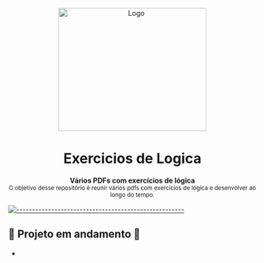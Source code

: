<p align="center">
  <img src="https://user-images.githubusercontent.com/60453269/217923571-3199ac3d-37a5-4f8e-8fac-b93e2a0f72bf.png" alt="Logo" width="300" height="250" />
</p>


<h1 align="center"> Exercicios de Logica </h1>

<p align="center">
  <b> Vários PDFs com exercícios de lógica </b></br>
  <sub> O objetivo desse repositório é reunir vários pdfs com exercícios de lógica e desenvolver ao longo do tempo.
  <sub>
</p>

[![-----------------------------------------------------](https://raw.githubusercontent.com/andreasbm/readme/master/assets/lines/colored.png)](#table-of-contents)


## 🚧 Projeto em andamento 🚧

- 
